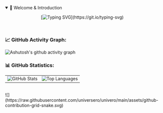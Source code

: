 <!-- 打字动画 -->
<details open>
<summary>👋 Welcome & Introduction</summary>

<div align="center" >

[![Typing SVG](https://readme-typing-svg.herokuapp.com?font=ZCOOL+QingKe+HuangYou&color=6F21A9&center=true&vCenter=true&width=800&size=30&lines=Hi+there+👋,+I+am+Univero;An+undergraduate+student+at+ECNU+SEI+in+Shanghai;Backend+developer+with+a+wide+range+of+interests;)](https://git.io/typing-svg)

</div>

</details>

<br>

<!-- GitHub活动图 -->
### 📈 GitHub Activity Graph:

![Ashutosh's github activity graph](https://github-readme-activity-graph.vercel.app/graph?username=universero&theme=react)


### 📊 GitHub Statistics:

  <table align="center">

  <td >
        <center>
        <img src="https://github-readme-stats.vercel.app/api?username=universero&show_icons=true&theme=default" alt="GitHub Stats" />
        </center>
      </td>
      <td >
        <center>
        <img src="https://github-readme-stats.vercel.app/api/top-langs/?username=universero&theme=default&layout=compact" alt="Top Languages" />
        </center>
      </td>

  </table>

<br>
![](https://raw.githubusercontent.com/universero/univero/main/assets/github-contribution-grid-snake.svg)
